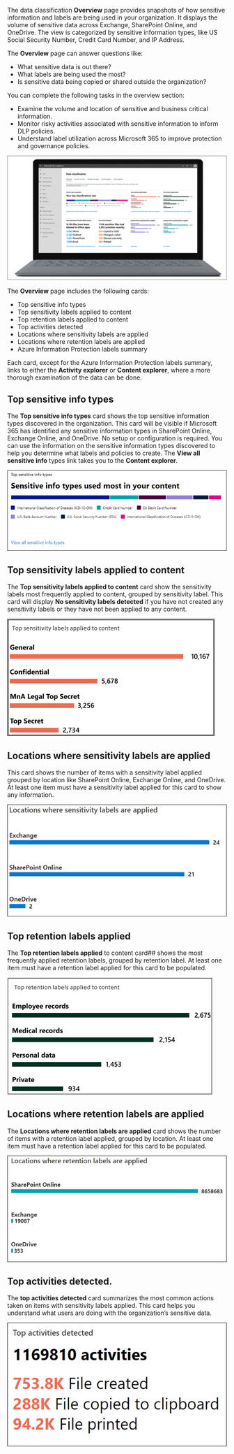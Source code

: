 The data classification **Overview** page provides snapshots of how sensitive information and labels are being used in your organization. It displays the volume of sensitive data across Exchange, SharePoint Online, and OneDrive. The view is categorized by sensitive information types, like US Social Security Number, Credit Card Number, and IP Address.

The **Overview** page can answer questions like: 
- What sensitive data is out there?
- What labels are being used the most?
- Is sensitive data being copied or shared outside the organization? 

You can complete the following tasks in the overview section:
- Examine the volume and location of sensitive and business critical information.
- Monitor risky activities associated with sensitive information to inform DLP policies.
- Understand label utilization across Microsoft 365 to improve protection and governance policies.
 
![Data classification overview](../media/data-classification-overview.png) 

The **Overview** page includes the following cards:
- Top sensitive info types
- Top sensitivity labels applied to content
- Top retention labels applied to content
- Top activities detected
- Locations where sensitivity labels are applied
- Locations where retention labels are applied
- Azure Information Protection labels summary

Each card, except for the Azure Information Protection labels summary, links to either the **Activity explorer** or **Content explorer**, where a more thorough examination of the data can be done.

## Top sensitive info types
The **Top sensitive info types** card shows the top sensitive information types discovered in the organization. This card will be visible if Microsoft 365 has identified any sensitive information types in SharePoint Online, Exchange Online, and OneDrive. No setup or configuration is required. You can use the information on the sensitive information types discovered to help you determine what labels and policies to create. The **View all sensitive info** types link takes you to the **Content explorer**.

   ![Sensitive info types used most in your content](../media/top-sensitive-info-types.png) 

## Top sensitivity labels applied to content 
The **Top sensitivity labels applied to content** card show the sensitivity labels most frequently applied to content, grouped by sensitivity label. This card will display **No sensitivity labels detected** if you have not created any sensitivity labels or they have not been applied to any content.

   ![Top sensitivity labels applied to content](../media/top-sensitivity-labels.png) 

## Locations where sensitivity labels are applied
This card shows the number of items with a sensitivity label applied grouped by location like SharePoint Online, Exchange Online, and OneDrive. At least one item must have a sensitivity label applied for this card to show any information.

   ![Locations where sensitivity labels are applied](../media/locations-where-sensitivity-labels-are-applied.png) 
 
## Top retention labels applied 
The **Top retention labels applied** to content card## shows the most frequently applied retention labels, grouped by retention label. At least one item must have a retention label applied for this card to be populated.
 
   ![Top retention labels applied](../media/top-retention-labels.png) 

## Locations where retention labels are applied
The **Locations where retention labels are applied** card shows the number of items with a retention label applied, grouped by location. At least one item must have a retention label applied for this card to be populated.
 
   ![Locations where retention labels are applied](../media/locations-where-retention-labels-are-applied.png) 

## Top activities detected.
The **top activities detected** card summarizes the most common actions taken on items with sensitivity labels applied. This card helps you understand what users are doing with the organization’s sensitive data.
 
![Top activities detected](../media/top-activities-detected.png) 
